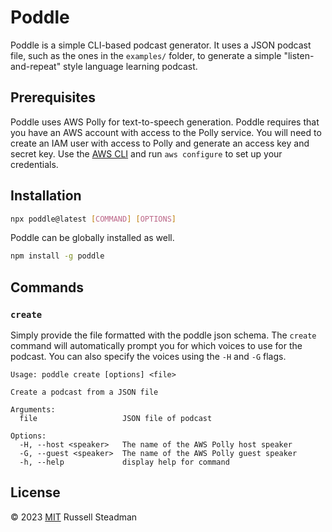 # Poddle

Poddle is a simple CLI-based podcast generator. It uses a JSON podcast file, such as the ones in the `examples/` folder, to generate a simple "listen-and-repeat" style language learning podcast.

## Prerequisites

Poddle uses AWS Polly for text-to-speech generation. Poddle requires that you have an AWS account with access to the Polly service. You will need to create an IAM user with access to Polly and generate an access key and secret key. Use the [AWS CLI](https://aws.amazon.com/cli/) and run `aws configure` to set up your credentials.

## Installation

```sh
npx poddle@latest [COMMAND] [OPTIONS]
```

Poddle can be globally installed as well.

```sh
npm install -g poddle
```

## Commands

### `create`

Simply provide the file formatted with the poddle json schema. The `create` command will automatically prompt you for which voices to use for the podcast. You can also specify the voices using the `-H` and `-G` flags.

```text
Usage: poddle create [options] <file>

Create a podcast from a JSON file

Arguments:
  file                   JSON file of podcast

Options:
  -H, --host <speaker>   The name of the AWS Polly host speaker
  -G, --guest <speaker>  The name of the AWS Polly guest speaker
  -h, --help             display help for command
```

## License

&copy; 2023 [MIT](./LICENSE) Russell Steadman
